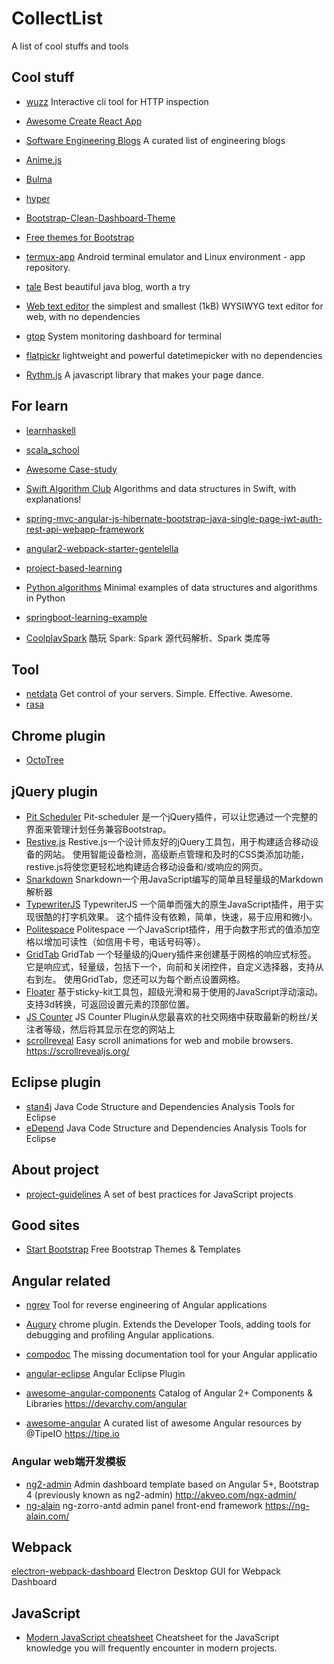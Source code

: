 # CollectList
A list of cool stuffs and tools

## Cool stuff
- [wuzz](https://github.com/asciimoo/wuzz) Interactive cli tool for HTTP inspection
- [Awesome Create React App](https://github.com/tuchk4/awesome-create-react-app)
- [Software Engineering Blogs](https://github.com/kilimchoi/engineering-blogs) A curated list of engineering blogs
- [Anime.js](https://github.com/juliangarnier/anime)
- [Bulma](https://github.com/jgthms/bulma)
- [hyper](https://github.com/zeit/hyper)
- [Bootstrap-Clean-Dashboard-Theme](https://github.com/keaplogik/Bootstrap-Clean-Dashboard-Theme)
- [Free themes for Bootstrap](http://bootswatch.com/)
- [termux-app](https://github.com/termux/termux-app) Android terminal emulator and Linux environment - app repository.
- [tale](https://github.com/otale/tale) Best beautiful java blog, worth a try
- [Web text editor](https://github.com/jaredreich/pell) the simplest and smallest (1kB) WYSIWYG text editor for web, with no dependencies 
- [gtop](https://github.com/aksakalli/gtop) System monitoring dashboard for terminal

- [flatpickr](https://github.com/chmln/flatpickr) lightweight and powerful datetimepicker with no dependencies
- [Rythm.js](https://github.com/Okazari/Rythm.js) A javascript library that makes your page dance.

## For learn
- [learnhaskell](https://github.com/bitemyapp/learnhaskell)
- [scala_school](https://github.com/twitter/scala_school)
- [Awesome Case-study](https://github.com/luruke/awesome-casestudy)
- [Swift Algorithm Club](https://github.com/raywenderlich/swift-algorithm-club) Algorithms and data structures in Swift, with explanations!
- [spring-mvc-angular-js-hibernate-bootstrap-java-single-page-jwt-auth-rest-api-webapp-framework](https://github.com/ykameshrao/spring-mvc-angular-js-hibernate-bootstrap-java-single-page-jwt-auth-rest-api-webapp-framework)
- [angular2-webpack-starter-gentelella](https://github.com/kmkatsma/angular2-webpack-starter-gentelella)

- [project-based-learning](https://github.com/tuvttran/project-based-learning)

- [Python algorithms](https://github.com/keon/algorithms) Minimal examples of data structures and algorithms in Python
- [springboot-learning-example](https://github.com/JeffLi1993/springboot-learning-example)
- [CoolplaySpark](https://github.com/lw-lin/CoolplaySpark) 酷玩 Spark: Spark 源代码解析、Spark 类库等

## Tool
- [netdata](https://github.com/firehol/netdata) Get control of your servers. Simple. Effective. Awesome.
- [rasa](https://github.com/ChrisPenner/rasa)

## Chrome plugin
- [OctoTree](https://chrome.google.com/webstore/detail/octotree/bkhaagjahfmjljalopjnoealnfndnagc?utm_source=chrome-app-launcher-info-dialog)

## jQuery plugin
- [Pit Scheduler](https://github.com/chuck-durst/pit-scheduler) Pit-scheduler 是一个jQuery插件，可以让您通过一个完整的界面来管理计划任务兼容Bootstrap。
- [Restive.js](https://github.com/obihill/restive.js) Restive.js一个设计师友好的jQuery工具包，用于构建适合移动设备的网站。 使用智能设备检测，高级断点管理和及时的CSS类添加功能，restive.js将使您更轻松地构建适合移动设备和/或响应的网页。
- [Snarkdown](https://github.com/developit/snarkdown) Snarkdown一个用JavaScript编写的简单且轻量级的Markdown解析器
- [TypewriterJS](https://github.com/tameemsafi/typewriterjs) TypewriterJS 一个简单而强大的原生JavaScript插件，用于实现很酷的打字机效果。 这个插件没有依赖，简单，快速，易于应用和微小。
- [Politespace](https://github.com/filamentgroup/politespace) Politespace 一个JavaScript插件，用于向数字形式的值添加空格以增加可读性（如信用卡号，电话号码等）。
- [GridTab](https://github.com/gopalraju/gridtab) GridTab 一个轻量级的jQuery插件来创建基于网格的响应式标签。 它是响应式，轻量级，包括下一个，向前和关闭控件，自定义选择器，支持从右到左。 使用GridTab，您还可以为每个断点设置网格。
- [Floater](https://github.com/sz-tamas/floater) 基于sticky-kit工具包，超级光滑和易于使用的JavaScript浮动滚动。 支持3d转换，可返回设置元素的顶部位置。
- [JS Counter](https://codecanyon.net/item/js-counter-jquery-social-counter-plugin/19551773?ref=gavin_matters) JS Counter Plugin从您最喜欢的社交网络中获取最新的粉丝/关注者等级，然后将其显示在您的网站上
- [scrollreveal](https://github.com/jlmakes/scrollreveal) Easy scroll animations for web and mobile browsers. https://scrollrevealjs.org/

## Eclipse plugin

- [stan4j](http://stan4j.com/general/download-ide.html) Java Code Structure and Dependencies Analysis Tools for Eclipse
- [eDepend](http://www.soyatec.com/euml2/features/eDepend/) Java Code Structure and Dependencies Analysis Tools for Eclipse

## About project

- [project-guidelines](https://github.com/wearehive/project-guidelines) A set of best practices for JavaScript projects
 

## Good sites


- [Start Bootstrap](https://startbootstrap.com/) Free Bootstrap Themes & Templates  

## Angular related

- [ngrev](https://github.com/mgechev/ngrev) Tool for reverse engineering of Angular applications
- [Augury](https://chrome.google.com/webstore/detail/augury/elgalmkoelokbchhkhacckoklkejnhcd/related) chrome plugin. Extends the Developer Tools, adding tools for debugging and profiling Angular applications.
- [compodoc](https://compodoc.github.io/website/)  The missing documentation tool for your Angular applicatio

- [angular-eclipse](https://github.com/angelozerr/angular-eclipse) Angular Eclipse Plugin

- [awesome-angular-components](https://github.com/brillout/awesome-angular-components) Catalog of Angular 2+ Components & Libraries https://devarchy.com/angular
- [awesome-angular](https://github.com/gdi2290/awesome-angular)  A curated list of awesome Angular resources by @TipeIO https://tipe.io

### Angular web端开发模板

- [ng2-admin](https://github.com/akveo/ngx-admin) Admin dashboard template based on Angular 5+, Bootstrap 4 (previously known as ng2-admin) http://akveo.com/ngx-admin/
- [ng-alain](https://github.com/cipchk/ng-alain) ng-zorro-antd admin panel front-end framework https://ng-alain.com/

## Webpack

[electron-webpack-dashboard](https://github.com/FormidableLabs/electron-webpack-dashboard) Electron Desktop GUI for Webpack Dashboard 

## JavaScript

- [Modern JavaScript cheatsheet](https://github.com/mbeaudru/modern-js-cheatsheet) Cheatsheet for the JavaScript knowledge you will frequently encounter in modern projects.
